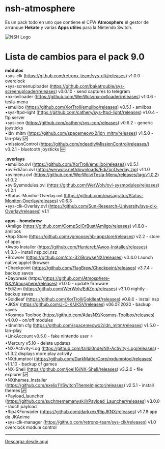 # nsh-atmosphere
Es un pack todo en uno que contiene el CFW **Atmosphere** el gestor de arranque **Hekate** y varias **Apps utiles** para la Nintendo Switch.

![NSH Logo](https://raw.githubusercontent.com/team-racoon/nsh-atmosphere/master/nsh-logo.png)


# Lista de cambios  para el pack 9.0

**módulos**  
•sys-clk (https://github.com/retronx-team/sys-clk/releases) v1.0.0 - overclock  
•sys-screenuploader (https://github.com/bakatrouble/sys-screenuploader/releases)  v0.0.10 - send captures to telegram  
•nx-ovlloader (https://github.com/WerWolv/nx-ovlloader/releases) v1.0.6 - tesla-menu  
•emuiibo (https://github.com/XorTroll/emuiibo/releases) v0.5.1 - amiibos  
•sys-ftpd-light (https://github.com/cathery/sys-ftpd-light/releases) v1.0.4 - ftp server   
•sys-con (https://github.com/cathery/sys-con/releases) v0.6.2 - generic joysticks  
•ldn_mitm (https://github.com/spacemeowx2/ldn_mitm/releases) v1.5.0 - lan-play 🆙  
•missionControl (https://github.com/ndeadly/MissionControl/releases/) v0.2.1 - bluetooth joysticks 🆕  

**.overlays**  
•emuiibo.ovl (https://github.com/XorTroll/emuiibo/releases) v0.5.1  
•ovlEdiZon.ovl (http://werwolv.net/downloads/EdiZonOverlay.zip) v1.1.0  
•ovlmenu.ovl (https://github.com/WerWolv/Tesla-Menu/releases/tag/v1.0.2) v1.0.2  
•ovlSysmodules.ovl (https://github.com/WerWolv/ovl-sysmodules/releases) v1.2.1  
•Status-Monitor-Overlay.ovl (https://github.com/masagrator/Status-Monitor-Overlay/releases) v0.6.3   
•sys-clk-Overlay.ovl (https://github.com/Sun-Research-University/sys-clk-Overlay/releases) v1.1   

**apps - homebrew**  
•Amiigo (https://github.com/CompSciOrBust/Amiigo/releases) v1.6.0 - amiibos  
•App Store (https://github.com/vgmoose/hb-appstore/releases) v2.2 - store of apps  
•Awoo Installer (https://github.com/Huntereb/Awoo-Installer/releases) v1.3.3 - install nsp,xci,nsz  
•Browser (https://github.com/crc-32/BrowseNX/releases) v0.4.0 Launch native applet Browser  
•Checkpoint (https://github.com/FlagBrew/Checkpoint/releases) v3.7.4 - backup saves  
•Daybreak (https://https://github.com/Atmosphere-NX/Atmosphere/releases) v1.0.0 - update firmware  
•EdiZon (https://github.com/WerWolv/EdiZon/releases) v3.1.0 nightly - backup saves  
•Goldleaf (https://github.com/XorTroll/Goldleaf/releases) v0.8.0  - install nsp  
•JKSV (https://github.com/J-D-K/JKSV/releases) v06.07.2020 - backup saves  
•Kosmos Toolbox (https://github.com/AtlasNX/Kosmos-Toolbox/releases) v4.0.0 - on/off modules  
•ldnmitm cfg (https://github.com/spacemeowx2/ldn_mitm/releases) v1.5.0 - lan-play  
•LinkAccount v0.5.0 - fake nintendo user ⭐️  
•Mercury v5.10 - delete updates  
•NX-Activity-Log (https://github.com/tallbl0nde/NX-Activity-Log/releases) - v1.3.2 displays more play activity  
•NXdumptool (https://github.com/DarkMatterCore/nxdumptool/releases) v1.1.10 - backup of games  
•NX-Shell (https://github.com/joel16/NX-Shell/releases) v3.2.0 - file explorer 🆙  
•NXthemes_Installer (https://github.com/exelix11/SwitchThemeInjector/releases) v2.5.1 - install themes 🆙  
•Payload_launcher (https://github.com/suchmememanyskill/Payload_Launcher/releases) v3.0.0 - lauch payload  
•RipJKForwader (https://github.com/darkxex/RipJKNX/releases) v1.7.6 app de JKAnime  
•sys-clk-manager (https://github.com/retronx-team/sys-clk/releases) v1.0 overclock module control  

-----------------------------------------------------------------------------
[Descarga desde aqui](https://github.com/team-racoon/nsh-atmosphere/releases)
